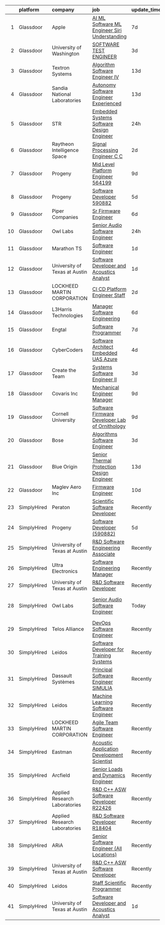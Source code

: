 

|    | platform    | company                       | job                                                                                                                                                                                                                                                                                                                                                                                                                                                                                                                                                                                                                                                                                                                                                                                                                                                                                                                                                                                                                                                                                                                                                                                                                                                                                                                                                                                                                                                                 | update_time   | location                       |
|---:|:------------|:------------------------------|:--------------------------------------------------------------------------------------------------------------------------------------------------------------------------------------------------------------------------------------------------------------------------------------------------------------------------------------------------------------------------------------------------------------------------------------------------------------------------------------------------------------------------------------------------------------------------------------------------------------------------------------------------------------------------------------------------------------------------------------------------------------------------------------------------------------------------------------------------------------------------------------------------------------------------------------------------------------------------------------------------------------------------------------------------------------------------------------------------------------------------------------------------------------------------------------------------------------------------------------------------------------------------------------------------------------------------------------------------------------------------------------------------------------------------------------------------------------------|:--------------|:-------------------------------|
|  1 | Glassdoor   | Apple                         | [AI ML   Software  ML  Engineer  Siri Understanding](https://www.glassdoor.com/partner/jobListing.htm?pos=101&ao=1110586&s=58&guid=00000183b14bdc7b8758f848bb503b13&src=GD_JOB_AD&t=SR&vt=w&cs=1_d05f6d0c&cb=1665126882745&jobListingId=1008170405429&cpc=32EE424DE2B657EB&jrtk=3-0-1geoknn56ii31801-1geoknn5oihmu800-efa2d06a4c45605b--6NYlbfkN0BvKrLyj5gPmtZO9T8euul8TCxuuKNOtzRJOomxnwSEodTz2Bc-sPZlm1JPYWoVnTELi4DV3MHhxz3vKN37-QXncUYXY_tcre90WhxeoBRsHCYRLRXIu7J17H4Z4dw8T-us7pt0Al_SOIbNGFS-lWze-b0YjVb9z_tmR3NyudyI4GstcFs3BMY4xlDaWtdyq5nvwvau9TConD2183OsHPboo5AqVrXDvnonCIuPdNqtoaoHRiCmCkWQ9f1HKPzOcNpTnwFfHzzvySpUEp3QIKrXZM-D4ssB4Nj1Vh478W847de0lgoS9He7IJ39nVnM9chn_6kHTbG2TuyHyOaB0K6JUYlCSJHKrPlD9QA2NPkF6F0jclbQl3WJwct6rh-5VATk88e1hxtjviAO2v0gnSbfZLDX1rmlTlhonHqrzT0CLGGhYueC0-gr-Q2qnRH1fM9GTXYnh1epIOkUs-hbyHdpeqHs6abgFFapKe_tzydCijLwbmtXwiTObHwhelQkNt7MHtTo-cDtVqNoLFjX-EYOkvyjWybTnqQz0vvIdp9vb-_j9_L455kTmV8ilVWN0FV2CVJMq8vGPWa-y-rFD0Govhm97UGUmimS3uEgd1Mvj5_whZPIXyNnLFkvnR6GNa7EjjP7tBiBArHrseDQoosPjAyy_o7jnpPTtZYN086R0AUKLH6y-_Nx0RhfXgPIU8trrifyc97xqL6MaTLmQzmLF2oxvbsE9XmtmhmmRd6j4ppKHtSyM2g87bNNfJeTHjVWp51K6bZj5lCMOOw_b495x7IlEUOt9eJSm6HCv-aPWxQQseU6fb302fJBxaIvUQw5AEyOwSoRgs4G3GCUKcJTULtGu0hR2tt5gIYKXOoNgr8pZFMDb6dhhduR32t0aHG5Z2wrXFwlzFkUnfovdQWNLoxh_LgF-23KrGUXVI21NFanIvgmyGJxzriN4EZUABEx0a74za7BQP6yTJkT_spo4pvwojI8dyNTBdNhXn0w_5LE7dbM5GbWdY6hlRVN9r1HuD-zrIUL5Cf6u4zcypY0HXN2Dhxi-Vw%3D)              | 7d            | Cambridge, MA                  |
|  2 | Glassdoor   | University of Washington      | [SOFTWARE TEST ENGINEER](https://www.glassdoor.com/partner/jobListing.htm?pos=111&ao=1136043&s=58&guid=00000183b14bdc7b8758f848bb503b13&src=GD_JOB_AD&t=SR&vt=w&cs=1_4cc97491&cb=1665126882746&jobListingId=1008181744294&jrtk=3-0-1geoknn56ii31801-1geoknn5oihmu800-4f9502871e81418b-)                                                                                                                                                                                                                                                                                                                                                                                                                                                                                                                                                                                                                                                                                                                                                                                                                                                                                                                                                                                                                                                                                                                                                                             | 3d            | Seattle, WA                    |
|  3 | Glassdoor   | Textron Systems               | [Algorithm Software Engineer IV](https://www.glassdoor.com/partner/jobListing.htm?pos=118&ao=1136043&s=58&guid=00000183b14bdc7b8758f848bb503b13&src=GD_JOB_AD&t=SR&vt=w&cs=1_8d2fb506&cb=1665126882747&jobListingId=1008158375340&jrtk=3-0-1geoknn56ii31801-1geoknn5oihmu800-2e4fd736068b0de0-)                                                                                                                                                                                                                                                                                                                                                                                                                                                                                                                                                                                                                                                                                                                                                                                                                                                                                                                                                                                                                                                                                                                                                                     | 13d           | Wilmington, MA                 |
|  4 | Glassdoor   | Sandia National Laboratories  | [Autonomy Software Engineer  Experienced ](https://www.glassdoor.com/partner/jobListing.htm?pos=117&ao=1136043&s=58&guid=00000183b14bdc7b8758f848bb503b13&src=GD_JOB_AD&t=SR&vt=w&cs=1_b83bb4f8&cb=1665126882746&jobListingId=1008158317621&jrtk=3-0-1geoknn56ii31801-1geoknn5oihmu800-547e78c4383871e9-)                                                                                                                                                                                                                                                                                                                                                                                                                                                                                                                                                                                                                                                                                                                                                                                                                                                                                                                                                                                                                                                                                                                                                           | 13d           | Albuquerque, NM                |
|  5 | Glassdoor   | STR                           | [Embedded Systems Software Design Engineer](https://www.glassdoor.com/partner/jobListing.htm?pos=122&ao=1136043&s=58&guid=00000183b14bdc7b8758f848bb503b13&src=GD_JOB_AD&t=SR&vt=w&ea=1&cs=1_fd6e6555&cb=1665126882747&jobListingId=1008189894579&jrtk=3-0-1geoknn56ii31801-1geoknn5oihmu800-b9ea59a4e244c9ae-)                                                                                                                                                                                                                                                                                                                                                                                                                                                                                                                                                                                                                                                                                                                                                                                                                                                                                                                                                                                                                                                                                                                                                     | 24h           | Dayton, OH                     |
|  6 | Glassdoor   | Raytheon Intelligence   Space | [Signal Processing Engineer  C C   ](https://www.glassdoor.com/partner/jobListing.htm?pos=114&ao=1136043&s=58&guid=00000183b14bdc7b8758f848bb503b13&src=GD_JOB_AD&t=SR&vt=w&cs=1_601254e7&cb=1665126882746&jobListingId=1008184636968&jrtk=3-0-1geoknn56ii31801-1geoknn5oihmu800-3cb738847438d69e-)                                                                                                                                                                                                                                                                                                                                                                                                                                                                                                                                                                                                                                                                                                                                                                                                                                                                                                                                                                                                                                                                                                                                                                 | 2d            | Middletown, RI                 |
|  7 | Glassdoor   | Progeny                       | [Mid Level Platform Engineer  564199 ](https://www.glassdoor.com/partner/jobListing.htm?pos=115&ao=1136043&s=58&guid=00000183b14bdc7b8758f848bb503b13&src=GD_JOB_AD&t=SR&vt=w&cs=1_759ed2fe&cb=1665126882746&jobListingId=1008166738068&jrtk=3-0-1geoknn56ii31801-1geoknn5oihmu800-36f873a77d8c6e5e-)                                                                                                                                                                                                                                                                                                                                                                                                                                                                                                                                                                                                                                                                                                                                                                                                                                                                                                                                                                                                                                                                                                                                                               | 9d            | Manassas, VA                   |
|  8 | Glassdoor   | Progeny                       | [Software Developer  590882 ](https://www.glassdoor.com/partner/jobListing.htm?pos=106&ao=1136043&s=58&guid=00000183b14bdc7b8758f848bb503b13&src=GD_JOB_AD&t=SR&vt=w&cs=1_85ed6a09&cb=1665126882746&jobListingId=1008177474738&jrtk=3-0-1geoknn56ii31801-1geoknn5oihmu800-24867eaf5dbf772d-)                                                                                                                                                                                                                                                                                                                                                                                                                                                                                                                                                                                                                                                                                                                                                                                                                                                                                                                                                                                                                                                                                                                                                                        | 5d            | Canonsburg, PA                 |
|  9 | Glassdoor   | Piper Companies               | [Sr  Firmware Engineer](https://www.glassdoor.com/partner/jobListing.htm?pos=116&ao=1136043&s=58&guid=00000183b14bdc7b8758f848bb503b13&src=GD_JOB_AD&t=SR&vt=w&cs=1_3a5951eb&cb=1665126882746&jobListingId=1008175631016&jrtk=3-0-1geoknn56ii31801-1geoknn5oihmu800-d3152e96e55e9f48-)                                                                                                                                                                                                                                                                                                                                                                                                                                                                                                                                                                                                                                                                                                                                                                                                                                                                                                                                                                                                                                                                                                                                                                              | 6d            | San Diego, CA                  |
| 10 | Glassdoor   | Owl Labs                      | [Senior Audio Software Engineer](https://www.glassdoor.com/partner/jobListing.htm?pos=112&ao=1136043&s=58&guid=00000183b14bdc7b8758f848bb503b13&src=GD_JOB_AD&t=SR&vt=w&ea=1&cs=1_a2c82934&cb=1665126882746&jobListingId=1008189538495&jrtk=3-0-1geoknn56ii31801-1geoknn5oihmu800-e485dae13018075a-)                                                                                                                                                                                                                                                                                                                                                                                                                                                                                                                                                                                                                                                                                                                                                                                                                                                                                                                                                                                                                                                                                                                                                                | 24h           | Boston, MA                     |
| 11 | Glassdoor   | Marathon TS                   | [Software Engineer](https://www.glassdoor.com/partner/jobListing.htm?pos=109&ao=1136043&s=58&guid=00000183b14bdc7b8758f848bb503b13&src=GD_JOB_AD&t=SR&vt=w&ea=1&cs=1_49d2225c&cb=1665126882746&jobListingId=1008186386196&jrtk=3-0-1geoknn56ii31801-1geoknn5oihmu800-8802337e1bc062f4-)                                                                                                                                                                                                                                                                                                                                                                                                                                                                                                                                                                                                                                                                                                                                                                                                                                                                                                                                                                                                                                                                                                                                                                             | 1d            | Fairfax, VA                    |
| 12 | Glassdoor   | University of Texas at Austin | [Software Developer and Acoustics Analyst](https://www.glassdoor.com/partner/jobListing.htm?pos=105&ao=1136043&s=58&guid=00000183b14bdc7b8758f848bb503b13&src=GD_JOB_AD&t=SR&vt=w&cs=1_bb894948&cb=1665126882745&jobListingId=1008187538769&jrtk=3-0-1geoknn56ii31801-1geoknn5oihmu800-43f34b3524efc540-)                                                                                                                                                                                                                                                                                                                                                                                                                                                                                                                                                                                                                                                                                                                                                                                                                                                                                                                                                                                                                                                                                                                                                           | 1d            | Austin, TX                     |
| 13 | Glassdoor   | LOCKHEED MARTIN CORPORATION   | [CI CD Platform Engineer Staff](https://www.glassdoor.com/partner/jobListing.htm?pos=110&ao=1136043&s=58&guid=00000183b14bdc7b8758f848bb503b13&src=GD_JOB_AD&t=SR&vt=w&cs=1_35c98f52&cb=1665126882746&jobListingId=1008184795205&jrtk=3-0-1geoknn56ii31801-1geoknn5oihmu800-e61874eab568c950-)                                                                                                                                                                                                                                                                                                                                                                                                                                                                                                                                                                                                                                                                                                                                                                                                                                                                                                                                                                                                                                                                                                                                                                      | 2d            | Manassas, VA                   |
| 14 | Glassdoor   | L3Harris Technologies         | [Manager  Software Engineering](https://www.glassdoor.com/partner/jobListing.htm?pos=120&ao=1136043&s=58&guid=00000183b14bdc7b8758f848bb503b13&src=GD_JOB_AD&t=SR&vt=w&cs=1_e9838c06&cb=1665126882747&jobListingId=1008173310840&jrtk=3-0-1geoknn56ii31801-1geoknn5oihmu800-9d910d3c6ad72c4d-)                                                                                                                                                                                                                                                                                                                                                                                                                                                                                                                                                                                                                                                                                                                                                                                                                                                                                                                                                                                                                                                                                                                                                                      | 6d            | Herndon, VA                    |
| 15 | Glassdoor   | Engtal                        | [Software Programmer](https://www.glassdoor.com/partner/jobListing.htm?pos=103&ao=1110586&s=58&guid=00000183b14bdc7b8758f848bb503b13&src=GD_JOB_AD&t=SR&vt=w&ea=1&cs=1_20d61a9d&cb=1665126882746&jobListingId=1008171080983&cpc=2CAED5C921A5F994&jrtk=3-0-1geoknn56ii31801-1geoknn5oihmu800-b51b348a8d77a6f1--6NYlbfkN0B7Z8t6fEMDh_BTkcJVPNJicKvZQEBTy5HSwyHa20ewqmyfWNXjNsfvmtdqiCQm-EzD4v61C0M3pS4O_WWnQzap9xdTPkEczGLXNus95fa2-MGyn88lc16JULZI2F_w7cJW5wi-C0mrguKo2auP5i88c85Df4fwsynpN4DSBUcxBGm7GnkHOj1F4RYKIzEMKpu4-I3iKLoPSMvvZ6Eeg-ZkrQ4rtAEjLeSNt4YErt7MDqu8EjsssYu_GuxfgACTt3OIVdOZVKkX-RoDVQSHJkpUlt1fRZl5kfu97vNLTGZeVFB3vwM7zHKPvHgSu7UXenl9_F4v6zQeMeA-JxrGeCR0it5jXF2u5ej8hXE8JUzSJb4MigFixOLmN-XVGmYOzuol78g6TKLinYuU75a40oZdMJjXoANKfsN0BaAPcii4_KE_LHFdK4XQtaawDwN6J9mN5xAY61IJLNuODRcsVkzKlST9qfYMII1KGZs_9H8y3eKbv1pwcShlL2hFDhhDcyVgnUdkSz5Pwg%3D%3D)                                                                                                                                                                                                                                                                                                                                                                                                                                                                                                                                                                                          | 7d            | Bingham Farms, MI              |
| 16 | Glassdoor   | CyberCoders                   | [Software Architect  Embedded UAS  Azure ](https://www.glassdoor.com/partner/jobListing.htm?pos=104&ao=1110586&s=58&guid=00000183b14bdc7b8758f848bb503b13&src=GD_JOB_AD&t=SR&vt=w&ea=1&cs=1_baff73c4&cb=1665126882746&jobListingId=1008178366410&cpc=2CAED5C921A5F994&jrtk=3-0-1geoknn56ii31801-1geoknn5oihmu800-30f9e2b513e26c02--6NYlbfkN0CpFJQzrgRR8WqXWK1qKKEqALWJw739KlKqr2H-MSI4eoBlI4EFrmor2FYZMP3muM0rBKvv1LH3XrHC5qqaHwmI2xdSNAWo9_CMUx3NExm_Z-3CqE08EJZywldYtAqQnA8zc02bE8JbnNKJwg1ijCKc2jm3jYH0TcuYzszAdSftcZIuyAqmoF8NpyyEceyucMjPccDzMtPPx9Ad3IpQ5OrwCPe2gd9hxJ4bOsAuWUVtXSelqrpaiJ10RBdRJTwZifyCskrmKRg-RAX-gKU4WdYAlsgZGVlpbn_Dtf5cZfZpc0j2JGgXZxAKnerJuP2oEQgcvyfaL5EyaP60ePhILerYEIwvbWju3BC7R5toc8yfs2s-wuctVKgtON1RSpilOdQXMVeII4dL2xzpH2SK73FAYc6b_Xk4bPwJ7f-uTIvELtGrFIRfa94x7vHWLVIuBAlm1rNZFSHjDm9Rcs7xLzgI60wrU0VDjd8tkTxYhrdiCEhdCUDxhViM9U7eMHxZoKK1pCTdlAV5U1OVHOZQXkTaP2W-8nYIYB-UfSn1HxJY8ePEOAyqMGBNsL831PCgC-gzO2pDNyBrgf1my40xIkOoO9wv1BmKHdv_DpXzURjV70po-andyy-Hw983ISY5M8sPUT951wEBPj4UlHGn3Smndw1VTQl8VydGp0Sg1RMtIrzXVkyAzRtxwb1I94WeEeIYLIP4-J_2qan52Pbc3Y1UZQyK6t1ESsHxG5lhTBOVwlcAYwR-Y7Nctg59Vi1Hy0_drY_A_wyE0kBRcOGMsL5eX0u2qPMHFIFqEnc_iS7VBFmmZ-8BilmL4s6s6ZiUUAFDbg2X23yZwbtTjzPm7eRXqveOWAVw2MIQdlzN8qTujfnMhEH2P7v4_9cokb2r3dXOUIqr2ERgqmiPglSj21ZbKUEPnU7hj03miMPfnGlT87cBEb-I19R43KeFSniyn1LKzPh0iI0TsWQ2F8bVePsUSFU-DYOUl4i7Dg1IteFYjYrPGJBJe_q-QYgoUThLSmNQEOh9GEkUb8wxPY2DfW_QXSa6AXUTGYM3SZwyUWNBtfG5-iv2Wk2Q) | 4d            | Long Beach, CA                 |
| 17 | Glassdoor   | Create the Team               | [Systems Software Engineer II](https://www.glassdoor.com/partner/jobListing.htm?pos=102&ao=1110586&s=58&guid=00000183b14bdc7b8758f848bb503b13&src=GD_JOB_AD&t=SR&vt=w&ea=1&cs=1_ef829c7b&cb=1665126882745&jobListingId=1008182015091&cpc=155EB9D5185558AF&jrtk=3-0-1geoknn56ii31801-1geoknn5oihmu800-d364322e2deeab80--6NYlbfkN0BK9GXDcakwdiqmeo8o-2GvkYnmPkq7xevAHdeF_847qtZKsN7LQ_6DsntgkPCLbWVBHyYnyXZFZk-gJI1MCnNqI7ZKn_Sv-ymtOd7vjQdfZJbp4uAOXVVULwpBUMk9nKvQig4VFhHJLvG2LRQIWTKVt2sfNRvjbPrjHRIZHHtETFEPPu29R7Sm-HOFhAGzYVqmRgFw93qxnZAN70DYE3LgdATutHY-f4pdmCLl6mCtN9qc81SmSLZ96lNjIcHbBfSPD63x14b9iQJSBeeZggy7RaYIFbJwAgiIViBcwXcwvjEVhrBI37kwTrJgoxlZeFr3x9Ez2yrEvuiaXczpuy399q8-kNfcCm-jsbtnSwxQ9sg265VD5P6YfQr1Ve6ZUKo67pqeOAQRvslcVWaI6kOkWA1aPD6J1b5WNST4HT0SSw4ig49DUdiPM_FVIibOOxKfmmfngQEbFXZETCVbnX2aq4So2-sN3EAKPzC7ePlD8Dnzl018OC65)                                                                                                                                                                                                                                                                                                                                                                                                                                                                                                                                                                                                             | 3d            | Sacramento, CA                 |
| 18 | Glassdoor   | Covaris  Inc                  | [Mechanical Engineer  Manager](https://www.glassdoor.com/partner/jobListing.htm?pos=113&ao=1136043&s=58&guid=00000183b14bdc7b8758f848bb503b13&src=GD_JOB_AD&t=SR&vt=w&ea=1&cs=1_ae8fee04&cb=1665126882746&jobListingId=1008165749926&jrtk=3-0-1geoknn56ii31801-1geoknn5oihmu800-83b84f7bd3acea72-)                                                                                                                                                                                                                                                                                                                                                                                                                                                                                                                                                                                                                                                                                                                                                                                                                                                                                                                                                                                                                                                                                                                                                                  | 9d            | Woburn, MA                     |
| 19 | Glassdoor   | Cornell University            | [Software Firmware Developer   Lab of Ornithology](https://www.glassdoor.com/partner/jobListing.htm?pos=108&ao=1136043&s=58&guid=00000183b14bdc7b8758f848bb503b13&src=GD_JOB_AD&t=SR&vt=w&cs=1_5846f372&cb=1665126882746&jobListingId=1008166221020&jrtk=3-0-1geoknn56ii31801-1geoknn5oihmu800-9ebeabb46f350a9d-)                                                                                                                                                                                                                                                                                                                                                                                                                                                                                                                                                                                                                                                                                                                                                                                                                                                                                                                                                                                                                                                                                                                                                   | 9d            | Ithaca, NY                     |
| 20 | Glassdoor   | Bose                          | [Algorithms Software Engineer](https://www.glassdoor.com/partner/jobListing.htm?pos=107&ao=1136043&s=58&guid=00000183b14bdc7b8758f848bb503b13&src=GD_JOB_AD&t=SR&vt=w&cs=1_f82c0870&cb=1665126882746&jobListingId=1008181886468&jrtk=3-0-1geoknn56ii31801-1geoknn5oihmu800-e60c7e97430c1f78-)                                                                                                                                                                                                                                                                                                                                                                                                                                                                                                                                                                                                                                                                                                                                                                                                                                                                                                                                                                                                                                                                                                                                                                       | 3d            | Framingham, MA                 |
| 21 | Glassdoor   | Blue Origin                   | [Senior Thermal Protection Design Engineer](https://www.glassdoor.com/partner/jobListing.htm?pos=121&ao=1136043&s=58&guid=00000183b14bdc7b8758f848bb503b13&src=GD_JOB_AD&t=SR&vt=w&cs=1_775d9d2d&cb=1665126882747&jobListingId=1008158936314&jrtk=3-0-1geoknn56ii31801-1geoknn5oihmu800-db01abde1a5ac49e-)                                                                                                                                                                                                                                                                                                                                                                                                                                                                                                                                                                                                                                                                                                                                                                                                                                                                                                                                                                                                                                                                                                                                                          | 13d           | Seattle, WA                    |
| 22 | Glassdoor   | Maglev Aero Inc               | [Firmware Engineer](https://www.glassdoor.com/partner/jobListing.htm?pos=119&ao=1136043&s=58&guid=00000183b14bdc7b8758f848bb503b13&src=GD_JOB_AD&t=SR&vt=w&ea=1&cs=1_1c3fa14d&cb=1665126882747&jobListingId=1008164317202&jrtk=3-0-1geoknn56ii31801-1geoknn5oihmu800-7b0872439c1fc02d-)                                                                                                                                                                                                                                                                                                                                                                                                                                                                                                                                                                                                                                                                                                                                                                                                                                                                                                                                                                                                                                                                                                                                                                             | 10d           | Boston, MA                     |
| 23 | SimplyHired | Peraton                       | [Scientific Software Developer](https://www.simplyhired.com/job/7QYgSHmP-LaULOI13l0r_sxWb_0wHWMGwpZBJR4iEeFKmhhjsbVj-g?q=acoustic+developer)                                                                                                                                                                                                                                                                                                                                                                                                                                                                                                                                                                                                                                                                                                                                                                                                                                                                                                                                                                                                                                                                                                                                                                                                                                                                                                                        | Recently      | Bethesda, MD                   |
| 24 | SimplyHired | Progeny                       | [Software Developer (590882)](https://www.simplyhired.com/job/pNFsRKQnBK3SbtCSVoOya_W3BOYMzgFHdEx2sVW_KAGLxpbrQC5UIg?q=acoustic+developer)                                                                                                                                                                                                                                                                                                                                                                                                                                                                                                                                                                                                                                                                                                                                                                                                                                                                                                                                                                                                                                                                                                                                                                                                                                                                                                                          | 5d            | Canonsburg, PA                 |
| 25 | SimplyHired | University of Texas at Austin | [R&D Software Engineering Associate](https://www.simplyhired.com/job/EBH9qDH0Ax58EtcS7HneCCVW4gYqLVAq9TnsfzRruRjBypKUE6-j8w?q=acoustic+developer)                                                                                                                                                                                                                                                                                                                                                                                                                                                                                                                                                                                                                                                                                                                                                                                                                                                                                                                                                                                                                                                                                                                                                                                                                                                                                                                   | Recently      | Austin, TX                     |
| 26 | SimplyHired | Ultra Electronics             | [Software Engineering Manager](https://www.simplyhired.com/job/qoTfBAenC1EJ_bUXUXOK6wo8xdKPXD7Hzw4RtsIbvad5F0eRnKSe9Q?q=acoustic+developer)                                                                                                                                                                                                                                                                                                                                                                                                                                                                                                                                                                                                                                                                                                                                                                                                                                                                                                                                                                                                                                                                                                                                                                                                                                                                                                                         | Recently      | Chantilly, VA                  |
| 27 | SimplyHired | University of Texas at Austin | [R&D Software Developer](https://www.simplyhired.com/job/vqHuy_oZJgXYZ1HSMIdDPj22ukbWjaDArX3G_rEkMwPmFtnM5JtubQ?q=acoustic+developer)                                                                                                                                                                                                                                                                                                                                                                                                                                                                                                                                                                                                                                                                                                                                                                                                                                                                                                                                                                                                                                                                                                                                                                                                                                                                                                                               | Recently      | Austin, TX                     |
| 28 | SimplyHired | Owl Labs                      | [Senior Audio Software Engineer](https://www.simplyhired.com/job/PAvUPQy1Yhj4yP4nGV8wM1Viwdvq7fRyKf8clm9qYRYfK-oID1h83w?q=acoustic+developer)                                                                                                                                                                                                                                                                                                                                                                                                                                                                                                                                                                                                                                                                                                                                                                                                                                                                                                                                                                                                                                                                                                                                                                                                                                                                                                                       | Today         | San Francisco, CA +3 locations |
| 29 | SimplyHired | Telos Alliance                | [DevOps Software Engineer](https://www.simplyhired.com/job/60pzz4L5D8jyQznk7xCHuh-sXpm8UKepKgOSUU5hK41ghLTOS_rCAA?q=acoustic+developer)                                                                                                                                                                                                                                                                                                                                                                                                                                                                                                                                                                                                                                                                                                                                                                                                                                                                                                                                                                                                                                                                                                                                                                                                                                                                                                                             | Recently      | United States                  |
| 30 | SimplyHired | Leidos                        | [Software Developer for Training Systems](https://www.simplyhired.com/job/bkZMqLcMEW3WoKMF4vv5LTlDXVzHoXRsF35WIS_tZNhHme0iBV-Cow?q=acoustic+developer)                                                                                                                                                                                                                                                                                                                                                                                                                                                                                                                                                                                                                                                                                                                                                                                                                                                                                                                                                                                                                                                                                                                                                                                                                                                                                                              | Recently      | Bethesda, MD                   |
| 31 | SimplyHired | Dassault Systèmes             | [Principal Software Engineer SIMULIA](https://www.simplyhired.com/job/EoyCNNBK4UDsF5Gx7YzyR7Q6olXn4fnrw8HCQt0MME2YG7Gjcx7NiA?q=acoustic+developer)                                                                                                                                                                                                                                                                                                                                                                                                                                                                                                                                                                                                                                                                                                                                                                                                                                                                                                                                                                                                                                                                                                                                                                                                                                                                                                                  | Recently      | Waltham, MA                    |
| 32 | SimplyHired | Leidos                        | [Machine Learning Software Engineer](https://www.simplyhired.com/job/1t5QMgO2_CCYrBm2DHqDmnaTEIwONdM9-czUZp_iYX5HnIe1WhsE-w?q=acoustic+developer)                                                                                                                                                                                                                                                                                                                                                                                                                                                                                                                                                                                                                                                                                                                                                                                                                                                                                                                                                                                                                                                                                                                                                                                                                                                                                                                   | Recently      | Arlington, VA                  |
| 33 | SimplyHired | LOCKHEED MARTIN CORPORATION   | [Agile Team Software Engineer](https://www.simplyhired.com/job/Bb51HkQy-2su1GpzhGynACvjPLYE6Wvg9mIpxfLIaj4sC19YaDYgLg?q=acoustic+developer)                                                                                                                                                                                                                                                                                                                                                                                                                                                                                                                                                                                                                                                                                                                                                                                                                                                                                                                                                                                                                                                                                                                                                                                                                                                                                                                         | Recently      | Manassas, VA                   |
| 34 | SimplyHired | Eastman                       | [Acoustic Application Development Scientist](https://www.simplyhired.com/job/N-tYJftP-qf3JUJmFDDgU178lS3Ez0R54RfljGyDJMmixka8A4I20Q?q=acoustic+developer)                                                                                                                                                                                                                                                                                                                                                                                                                                                                                                                                                                                                                                                                                                                                                                                                                                                                                                                                                                                                                                                                                                                                                                                                                                                                                                           | Recently      | Springfield, MA                |
| 35 | SimplyHired | Arcfield                      | [Senior Loads and Dynamics Engineer](https://www.simplyhired.com/job/ewmZjjE-VCt0grOFR0kFzm53GYDycXWhuhcTpAoa1ZYuSER0-kXQRg?q=acoustic+developer)                                                                                                                                                                                                                                                                                                                                                                                                                                                                                                                                                                                                                                                                                                                                                                                                                                                                                                                                                                                                                                                                                                                                                                                                                                                                                                                   | Recently      | Brookpark, OH                  |
| 36 | SimplyHired | Applied Research Laboratories | [R&D C++ ASW Software Developer R22426](https://www.simplyhired.com/job/8XP0R6LMD2rgtoekPlVM5lv487R8RZr8mtW6j4w07LPhzUDNXm6zhQ?q=acoustic+developer)                                                                                                                                                                                                                                                                                                                                                                                                                                                                                                                                                                                                                                                                                                                                                                                                                                                                                                                                                                                                                                                                                                                                                                                                                                                                                                                | Recently      | Austin, TX                     |
| 37 | SimplyHired | Applied Research Laboratories | [R&D Software Developer R18404](https://www.simplyhired.com/job/iYsUoC4YVp2iNY6b_JtpfN9L4H2iAgnSxyEYjA8MjR38__eDQ3Tw0g?q=acoustic+developer)                                                                                                                                                                                                                                                                                                                                                                                                                                                                                                                                                                                                                                                                                                                                                                                                                                                                                                                                                                                                                                                                                                                                                                                                                                                                                                                        | Recently      | Austin, TX                     |
| 38 | SimplyHired | ARiA                          | [Senior Software Engineer (All Locations)](https://www.simplyhired.com/job/TgNvdHCUSe4y2E3bSGSq7KF-I2mKSRvHVkVvFpO41lvuQuRoQAnt0Q?q=acoustic+developer)                                                                                                                                                                                                                                                                                                                                                                                                                                                                                                                                                                                                                                                                                                                                                                                                                                                                                                                                                                                                                                                                                                                                                                                                                                                                                                             | Recently      | Madison, VA                    |
| 39 | SimplyHired | University of Texas at Austin | [R&D C++ ASW Software Developer](https://www.simplyhired.com/job/pEQni4i9pOYw9IXH3I-IIZgzh2BAMODia4K5kiQKcErX1n4dTTq5gQ?q=acoustic+developer)                                                                                                                                                                                                                                                                                                                                                                                                                                                                                                                                                                                                                                                                                                                                                                                                                                                                                                                                                                                                                                                                                                                                                                                                                                                                                                                       | Recently      | Austin, TX                     |
| 40 | SimplyHired | Leidos                        | [Staff Scientific Programmer](https://www.simplyhired.com/job/GNbhlB7-Uc2eQlyNGjE87jjN9fhs_0AC_FMmdKmdJzhKOfWyK-2yuA?q=acoustic+developer)                                                                                                                                                                                                                                                                                                                                                                                                                                                                                                                                                                                                                                                                                                                                                                                                                                                                                                                                                                                                                                                                                                                                                                                                                                                                                                                          | Recently      | Bethesda, MD                   |
| 41 | SimplyHired | University of Texas at Austin | [Software Developer and Acoustics Analyst](https://www.simplyhired.com/job/CZo2I9R4EYhre7mJkkzVD8r5tgmB8AjYk1O6q7qKPUGTHKmT9GMB9A?q=acoustic+developer)                                                                                                                                                                                                                                                                                                                                                                                                                                                                                                                                                                                                                                                                                                                                                                                                                                                                                                                                                                                                                                                                                                                                                                                                                                                                                                             | 1d            | Austin, TX                     |